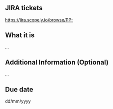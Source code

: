 ## JIRA tickets
https://jira.scopely.io/browse/PP-

## What it is
...

## Additional Information (Optional)
...

## Due date
dd/mm/yyyy